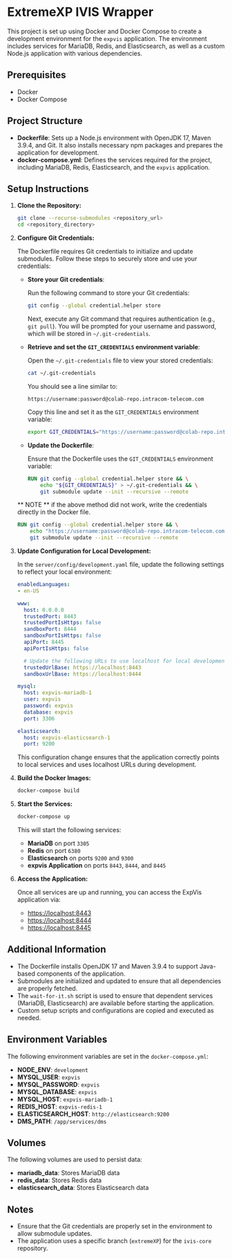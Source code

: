 # ExtremeXP IVIS Wrapper

This project is set up using Docker and Docker Compose to create a development environment for the `expvis` application. The environment includes services for MariaDB, Redis, and Elasticsearch, as well as a custom Node.js application with various dependencies.

## Prerequisites

- Docker
- Docker Compose

## Project Structure

- **Dockerfile**: Sets up a Node.js environment with OpenJDK 17, Maven 3.9.4, and Git. It also installs necessary npm packages and prepares the application for development.
- **docker-compose.yml**: Defines the services required for the project, including MariaDB, Redis, Elasticsearch, and the `expvis` application.

## Setup Instructions

1. **Clone the Repository:**

   ```bash
   git clone --recurse-submodules <repository_url>
   cd <repository_directory>
   ```

2. **Configure Git Credentials:**

   The Dockerfile requires Git credentials to initialize and update submodules. Follow these steps to securely store and use your credentials:

   - **Store your Git credentials**:

     Run the following command to store your Git credentials:

     ```bash
     git config --global credential.helper store
     ```

     Next, execute any Git command that requires authentication (e.g., `git pull`). You will be prompted for your username and password, which will be stored in `~/.git-credentials`.

   - **Retrieve and set the `GIT_CREDENTIALS` environment variable**:

     Open the `~/.git-credentials` file to view your stored credentials:

     ```bash
     cat ~/.git-credentials
     ```

     You should see a line similar to:

     ```
     https://username:password@colab-repo.intracom-telecom.com
     ```

     Copy this line and set it as the `GIT_CREDENTIALS` environment variable:

     ```bash
     export GIT_CREDENTIALS="https://username:password@colab-repo.intracom-telecom.com"
     ```



   - **Update the Dockerfile**:

     Ensure that the Dockerfile uses the `GIT_CREDENTIALS` environment variable:

     ```dockerfile
     RUN git config --global credential.helper store && \
         echo "${GIT_CREDENTIALS}" > ~/.git-credentials && \
         git submodule update --init --recursive --remote
     ```

    ** NOTE ** if the above method did not work, write the credentials directly in the Docker file.

     ```dockerfile
     RUN git config --global credential.helper store && \
         echo "https://username:password@colab-repo.intracom-telecom.com" > ~/.git-credentials && \
         git submodule update --init --recursive --remote
     ```
3. **Update Configuration for Local Development:**

   In the `server/config/development.yaml` file, update the following settings to reflect your local environment:

   ```yaml
   enabledLanguages:
   - en-US

   www:
     host: 0.0.0.0
     trustedPort: 8443
     trustedPortIsHttps: false
     sandboxPort: 8444
     sandboxPortIsHttps: false
     apiPort: 8445
     apiPortIsHttps: false

     # Update the following URLs to use localhost for local development
     trustedUrlBase: https://localhost:8443
     sandboxUrlBase: https://localhost:8444

   mysql:
     host: expvis-mariadb-1
     user: expvis
     password: expvis
     database: expvis
     port: 3306

   elasticsearch:
     host: expvis-elasticsearch-1
     port: 9200
   ```

   This configuration change ensures that the application correctly points to local services and uses localhost URLs during development.

4. **Build the Docker Images:**

   ```bash
   docker-compose build
   ```

5. **Start the Services:**

   ```bash
   docker-compose up
   ```

   This will start the following services:
   - **MariaDB** on port `3305`
   - **Redis** on port `6380`
   - **Elasticsearch** on ports `9200` and `9300`
   - **expvis Application** on ports `8443`, `8444`, and `8445`

6. **Access the Application:**

   Once all services are up and running, you can access the ExpVis application via:

   - [https://localhost:8443](https://localhost:8443)
   - [https://localhost:8444](https://localhost:8444)
   - [https://localhost:8445](https://localhost:8445)

## Additional Information

- The Dockerfile installs OpenJDK 17 and Maven 3.9.4 to support Java-based components of the application.
- Submodules are initialized and updated to ensure that all dependencies are properly fetched.
- The `wait-for-it.sh` script is used to ensure that dependent services (MariaDB, Elasticsearch) are available before starting the application.
- Custom setup scripts and configurations are copied and executed as needed.

## Environment Variables

The following environment variables are set in the `docker-compose.yml`:

- **NODE_ENV**: `development`
- **MYSQL_USER**: `expvis`
- **MYSQL_PASSWORD**: `expvis`
- **MYSQL_DATABASE**: `expvis`
- **MYSQL_HOST**: `expvis-mariadb-1`
- **REDIS_HOST**: `expvis-redis-1`
- **ELASTICSEARCH_HOST**: `http://elasticsearch:9200`
- **DMS_PATH**: `/app/services/dms`

## Volumes

The following volumes are used to persist data:

- **mariadb_data**: Stores MariaDB data
- **redis_data**: Stores Redis data
- **elasticsearch_data**: Stores Elasticsearch data

## Notes

- Ensure that the Git credentials are properly set in the environment to allow submodule updates.
- The application uses a specific branch (`extremeXP`) for the `ivis-core` repository.